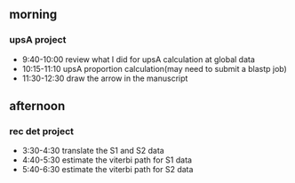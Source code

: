 ## morning 
### upsA project
- 9:40-10:00 review what I did for upsA calculation at global data
- 10:15-11:10 upsA proportion calculation(may need to submit a blastp job) 
- 11:30-12:30 draw the arrow in the manuscript

## afternoon 
### rec det project
- 3:30-4:30 translate the S1 and S2 data
- 4:40-5:30 estimate the viterbi path for S1 data
- 5:40-6:30 estimate the viterbi path for S2 data 



